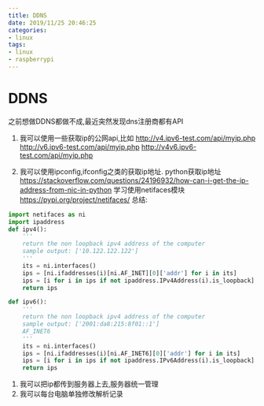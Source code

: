 ```yaml
---
title: DDNS
date: 2019/11/25 20:46:25
categories:
- linux
tags:
- linux
- raspberrypi
---
```


# DDNS

之前想做DDNS都做不成,最近突然发现dns注册商都有API

1. 我可以使用一些获取ip的公网api,比如
http://v4.ipv6-test.com/api/myip.php
http://v6.ipv6-test.com/api/myip.php
http://v4v6.ipv6-test.com/api/myip.php

2. 我可以使用ipconfig,ifconfig之类的获取ip地址.
python获取ip地址
https://stackoverflow.com/questions/24196932/how-can-i-get-the-ip-address-from-nic-in-python
学习使用netifaces模块
https://pypi.org/project/netifaces/
总结:
```python
import netifaces as ni
import ipaddress
def ipv4():
    '''
    return the non loopback ipv4 address of the computer
    sample output: ['10.122.122.122']
    '''
    its = ni.interfaces()
    ips = [ni.ifaddresses(i)[ni.AF_INET][0]['addr'] for i in its]
    ips = [i for i in ips if not ipaddress.IPv4Address(i).is_loopback]
    return ips

def ipv6():
    '''
    return the non loopback ipv4 address of the computer
    sample output: ['2001:da8:215:8f01::1']
    AF_INET6
    '''
    its = ni.interfaces()
    ips = [ni.ifaddresses(i)[ni.AF_INET6][0]['addr'] for i in its]
    ips = [i for i in ips if not ipaddress.IPv6Address(i).is_loopback]
    return ips

```

1. 我可以把ip都传到服务器上去,服务器统一管理
2. 我可以每台电脑单独修改解析记录

